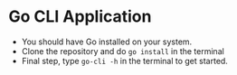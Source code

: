 # Go CLI Application

- You should have Go installed on your system.
- Clone the repository and do `go install` in the terminal
- Final step, type `go-cli -h` in the terminal to get started.
